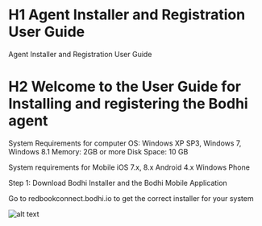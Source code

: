 # H1 Agent Installer and Registration User Guide
Agent Installer and Registration User Guide

# H2 Welcome to the User Guide for Installing and registering the Bodhi agent

System Requirements for computer
OS: Windows XP SP3, Windows 7, Windows 8.1
Memory: 2GB or more
Disk Space: 10 GB

System requirements for Mobile
iOS 7.x, 8.x
Android 4.x
Windows Phone

Step 1: Download Bodhi Installer and the Bodhi Mobile Application

Go to redbookconnect.bodhi.io to get the correct installer for your system

![alt text](https://raw.githubusercontent.com/redbookconnect/docs.bodhi.space/master/images/image01.png "Logo Title Text 1")

